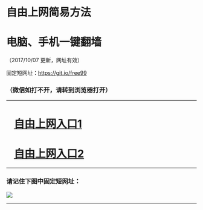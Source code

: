 ﻿# 自由上网简易方法

# 电脑、手机一键翻墙

（2017/10/07 更新，网址有效）

固定短网址：https://git.io/free99

### （微信如打不开，请转到浏览器打开）


***





# &nbsp;&nbsp; <a href="http://ft3038132098.fwq-tz-1001.info/fwqtz01.html?t=100700111874 " target="_blank">自由上网入口1</a>
# &nbsp;&nbsp; <a href="http://ft1104920264.fwq-tz-1002.info/fwqtz02.html?t=100700126892 " target="_blank">自由上网入口2</a>
***

### 请记住下图中固定短网址：

<img src="https://s3-us-west-2.amazonaws.com/fwq-1001/yjfq-20170905okok.png" /> 


***

